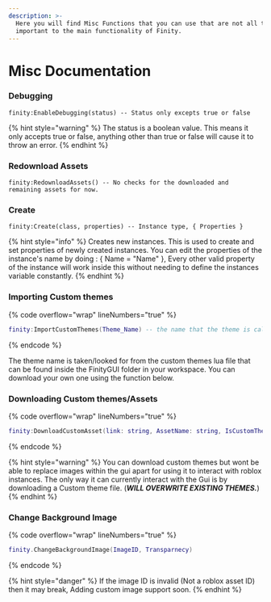 ```yaml
---
description: >-
  Here you will find Misc Functions that you can use that are not all that
  important to the main functionality of Finity.
---
```


# Misc Documentation

### Debugging

```etlua
finity:EnableDebugging(status) -- Status only excepts true or false
```

{% hint style="warning" %}
The status is a boolean value. This means it only accepts true or false, anything other than true or false will cause it to throw an error.
{% endhint %}

### Redownload Assets

```etlua
finity:RedownloadAssets() -- No checks for the downloaded and remaining assets for now.
```

### Create

```etlua
finity:Create(class, properties) -- Instance type, { Properties }
```

{% hint style="info" %}
Creates new instances. This is used to create and set properties of newly created instances. You can edit the properties of the instance's name by doing : { Name = "Name" }, Every other valid property of the instance will work inside this without needing to define the instances variable constantly.
{% endhint %}

### Importing Custom themes

{% code overflow="wrap" lineNumbers="true" %}
```lua
finity:ImportCustomThemes(Theme_Name) -- the name that the theme is called.
```
{% endcode %}

The theme name is taken/looked for from the custom themes lua file that can be found inside the FinityGUI folder in your workspace. You can download your own one using the function below.

### Downloading Custom themes/Assets

{% code overflow="wrap" lineNumbers="true" %}
```lua
finity:DownloadCustomAsset(link: string, AssetName: string, IsCustomThemeFile: boolean)
```
{% endcode %}

{% hint style="warning" %}
You can download custom themes but wont be able to replace images within the gui apart for using it to interact with roblox instances. The only way it can currently interact with the Gui is by downloading a Custom theme file. (_**WILL OVERWRITE EXISTING THEMES.**_)
{% endhint %}

### Change Background Image

{% code overflow="wrap" lineNumbers="true" %}
```lua
finity.ChangeBackgroundImage(ImageID, Transparnecy)
```
{% endcode %}

{% hint style="danger" %}
If the image ID is invalid (Not a roblox asset ID) then it may break, Adding custom image support soon.
{% endhint %}


